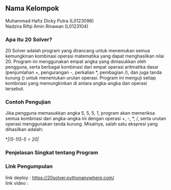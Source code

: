 ## Nama Kelompok  
Muhammad Hafiz Dicky Putra (L0123096)  
Nadzira Rifqi Amin Rinawan (L0123104)  

### Apa itu 20 Solver?
20 Solver adalah program yang dirancang untuk menemukan semua kemungkinan kombinasi operasi matematika yang dapat menghasilkan nilai 20. Program ini menggunakan empat angka yang dimasukkan oleh pengguna, serta berbagai kombinasi dari empat operasi aritmatika dasar (penjumlahan +, pengurangan -, perkalian *, pembagian /), dan juga tanda kurung () untuk menentukan urutan operasi. Program ini menguji setiap kombinasi yang memungkinkan di antara angka-angka dan operasi tersebut.

### Contoh Pengujian
Jika pengguna memasukkan angka 5, 5, 5, 1, program akan memeriksa semua kombinasi dari angka-angka ini dengan operasi +, -, *, /, serta urutan operasi menggunakan tanda kurung. Misalnya, salah satu ekspresi yang dihasilkan adalah:  
  
**|(5-1)*5-5 = 20|**

### Penjelasan Singkat tentang Program

### Link Pengumpulan
link deploy : https://20solver.pythonanywhere.com/  
link video : 
